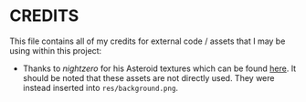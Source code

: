 # CREDITS

This file contains all of my credits for external code / assets that I may be
using within this project:

* Thanks to *nightzero* for his Asteroid textures which can be found
[here](http://opengameart.org/content/2d-asteroid-sprite). It should be noted that these assets are not directly used. They were instead inserted into `res/background.png`.
